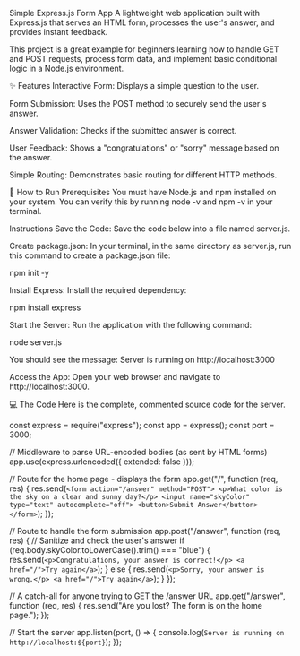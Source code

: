 Simple Express.js Form App
A lightweight web application built with Express.js that serves an HTML form, processes the user's answer, and provides instant feedback.

This project is a great example for beginners learning how to handle GET and POST requests, process form data, and implement basic conditional logic in a Node.js environment.

✨ Features
Interactive Form: Displays a simple question to the user.

Form Submission: Uses the POST method to securely send the user's answer.

Answer Validation: Checks if the submitted answer is correct.

User Feedback: Shows a "congratulations" or "sorry" message based on the answer.

Simple Routing: Demonstrates basic routing for different HTTP methods.

🚀 How to Run
Prerequisites
You must have Node.js and npm installed on your system. You can verify this by running node -v and npm -v in your terminal.

Instructions
Save the Code: Save the code below into a file named server.js.

Create package.json: In your terminal, in the same directory as server.js, run this command to create a package.json file:

npm init -y

Install Express: Install the required dependency:

npm install express

Start the Server: Run the application with the following command:

node server.js

You should see the message: Server is running on http://localhost:3000

Access the App: Open your web browser and navigate to http://localhost:3000.

💻 The Code
Here is the complete, commented source code for the server.

const express = require("express");
const app = express();
const port = 3000;

// Middleware to parse URL-encoded bodies (as sent by HTML forms)
app.use(express.urlencoded({ extended: false }));

// Route for the home page - displays the form
app.get("/", function (req, res) {
  res.send(`
    <form action="/answer" method="POST">
      <p>What color is the sky on a clear and sunny day?</p>
      <input name="skyColor" type="text" autocomplete="off">
      <button>Submit Answer</button>
    </form>
  `);
});

// Route to handle the form submission
app.post("/answer", function (req, res) {
  // Sanitize and check the user's answer
  if (req.body.skyColor.toLowerCase().trim() === "blue") {
    res.send(`
      <p>Congratulations, your answer is correct!</p>
      <a href="/">Try again</a>
    `);
  } else {
    res.send(`
      <p>Sorry, your answer is wrong.</p>
      <a href="/">Try again</a>
    `);
  }
});

// A catch-all for anyone trying to GET the /answer URL
app.get("/answer", function (req, res) {
  res.send("Are you lost? The form is on the home page.");
});

// Start the server
app.listen(port, () => {
  console.log(`Server is running on http://localhost:${port}`);
});

